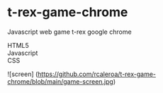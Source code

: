# t-rex-game-chrome
Javascript web game t-rex google chrome

HTML5 <br />
Javascript <br />
CSS

![screen] (https://github.com/rcaleroa/t-rex-game-chrome/blob/main/game-screen.jpg)
